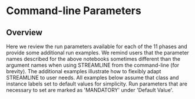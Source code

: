 # Command-line Parameters

## Overview
Here we review the run parameters available for each of the 11 phases and provide some additional run examples. 
We remind users that the parameter names described for the above notebooks sometimes different than the argument 
names when using STREAMLINE from the command-line (for brevity). 
The additional examples illustrate how to flexibly adapt STREAMLINE to user needs. All examples below assume that class 
and instance labels set to default values for simplicity. Run parameters that are necessary to set are marked as 
'MANDATORY' under 'Default Value'.
